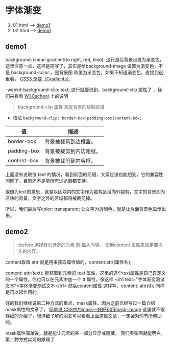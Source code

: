 # 字体渐变

1. 01.html --> [demo1](https://mankeung.github.io/font-gradient/src/01.html)
2. 02.html --> [demo1](https://mankeung.github.io/font-gradient/src/02.html)


## demo1

background: linear-gradient(to right, red, blue); 这行是给背景设置为渐变色，这里注意一点，这样是简写了，其实是给background-image 设置为渐变色，不是 background-color ，是背景图 取值为渐变色，如果不知道渐变色，直接到这里看， [CSS3 渐变（Gradients）](http://www.runoob.com/css3/css3-gradients.html)

-webkit-background-clip: text; 这行就要说到，background-clip 属性了 ，我们来看看 [W3Cschool](http://www.w3school.com.cn/cssref/pr_background-clip.asp) 上的说明

> background-clip 属性 规定背景的绘制区域

+ 语法
`background-clip: border-box|padding-box|content-box;`

值 | 描述
---- | ----
border-box | 背景被裁剪到边框盒。
padding-box | 背景被裁剪到内边距框。
content-box | 背景被裁剪到内容框。

上面没有说取值 text 的情况，看到前面的前缀，大家应该也能想到，它的兼容性问题了，目前还不是能所有浏览器都支持。

取值为text的意思，就是以区块内的文字作为裁剪区域向外裁剪，文字的背景即为区块的背景，文字之外的区域都将被裁剪掉。

所以，我们最后写color: transparent; 让文字为透明色，就是让后面背景色显示出来。

## demo2

> :before 选择器向选定的元素 前 插入内容。
> 使用content 属性来指定要插入的内容。

content取值 attr 就是用来获取属性值的，content:attr(属性名);

content: attr(text); 能获取到元素的 text 属性，这里的这个text属性是自己自定义的一个属性，你也可以在元素中加一个 tt 属性，像这样
<\h1 text="字体渐变测试文本">字体渐变测试文本<\/h1>
然后content属性 这样写，content: attr(tt); 同样是可以起作用的。

好的我们继续说第二种方式的重点，mask属性，因为之前已经写过一篇介绍mask属性的文章了，
[简单说 CSS中的mask—好好利用mask-image](https://segmentfault.com/a/1190000011838367)
这里就不很详细的介绍了，想详细了解的朋友可以看看上面这篇文章，一定会对你有所帮助的。

mask属性简单说，就是能让元素的某一部分显示或隐藏。
我们看张图就能明白，第二种方式实现的原理了
